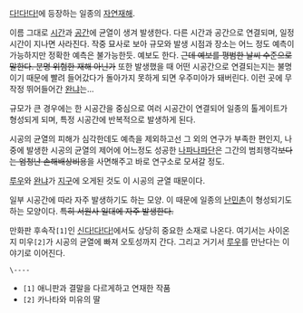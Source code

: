 [다!다!다!](%EB%8B%A4%21%EB%8B%A4%21%EB%8B%A4%21.md)에 등장하는 일종의
[자연재해](%EC%9E%90%EC%97%B0%EC%9E%AC%ED%95%B4.md).

이름 그대로 [시간](%EC%8B%9C%EA%B0%84.md)과 [공간](%EA%B3%B5%EA%B0%84.md)에 균열이 생겨
발생한다. 다른 시간과 공간으로 연결되며, 일정 시간이 지나면 사라진다. 작중 묘사로 보아 규모와 발생 시점과 장소는 어느 정도 예측이
가능하지만 정확한 예측은 불가능한듯. 예보도 한다. <del> 근데 예보를 평범한 날씨 수준으로 말한다. 분명 위험한 재해 아닌가</del>
또한 발생했을 때 어떤 시공간으로 연결되는지는 불명이기 때문에 빨려 들어갔다가 돌아가지 못하게 되면 우주미아가 돼버린다. 이런 곳에 무작정
뛰어들어간 [완냐](%EC%99%84%EB%83%90.md)는...

규모가 큰 경우에는 한 시공간을 중심으로 여러 시공간이 연결되어 일종의 톨게이트가 형성되게 되며, 특정 시공간에 반복적으로 발생하게 된다.

시공의 균열의 피해가 심각한데도 예측을 제외하고선 그 외의 연구가 부족한 편인지, 나중에 발생한 시공의 균열의 제어에 어느정도 성공한
[나파나파단](%EB%82%98%ED%8C%8C%EB%82%98%ED%8C%8C%EB%8B%A8.md)은 그간의 범죄행각<del>보다는
엄청난 손해배상비용</del>을 사면해주고 바로 연구소로 모셔갈 정도.

[루우](%EB%A3%A8%EC%9A%B0.md)와 [완냐](%EC%99%84%EB%83%90.md)가
[지구](%EC%A7%80%EA%B5%AC.md)에 오게된 것도 이 시공의 균열 때문이다.

일부 시공간에 따라 자주 발생하기도 하는 모양. 이 때문에 일종의 [난민촌](%EB%82%9C%EB%AF%BC%EC%B4%8C.md)이
형성되기도 하는 모양이다. <del>특히 서원사 일대에 자주 발생한다.</del>

만화판 후속작`[1]`인 [신다!다!다!](%EC%8B%A0%20%EB%8B%A4%21%EB%8B%A4%21%EB%8B%A4%21.md)에서도 상당히 중요한 소재로
나온다. 여기서는 사이온지 미우`[2]`가 시공의 균열에 빠져 오토성까지 간다. 그리고 거기서
[루우](%EB%A3%A8%EC%9A%B0.md)를 만난다는 이야기로 이어진다.

`\----`

  * `[1]` 애니판과 결말을 다르게하고 연재한 작품
  * `[2]` 카나타와 미유의 딸

